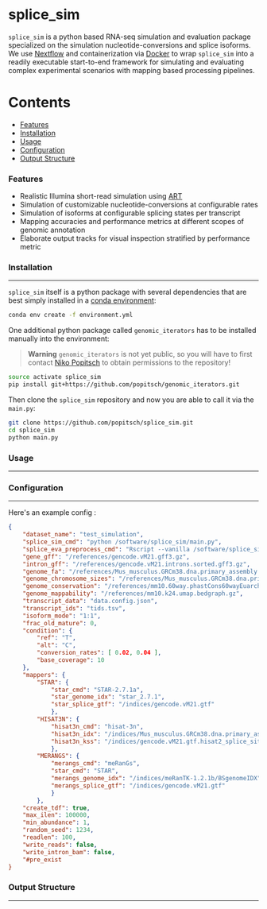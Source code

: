 # splice_sim

`splice_sim` is a python based RNA-seq simulation and evaluation package specialized on the simulation nucleotide-conversions and splice isoforms. We use [Nextflow](https://www.nextflow.io/) and containerization via [Docker](https://hub.docker.com/repository/docker/tobneu/splice_sim) to wrap `splice_sim` into a readily executable start-to-end framework for simulating and evaluating complex experimental scenarios with mapping based processing pipelines.

Contents
========

 * [Features](#features)
 * [Installation](#installation)
 * [Usage](#usage)
 * [Configuration](#configuration)
 * [Output Structure](#output-structure)

### Features

+ Realistic Illumina short-read simulation using [ART](https://doi.org/10.1093/bioinformatics/btr708)
+ Simulation of customizable nucleotide-conversions at configurable rates
+ Simulation of isoforms at configurable splicing states per transcript
+ Mapping accuracies and performance metrics at different scopes of genomic annotation
+ Elaborate output tracks for visual inspection stratified by performance metric

### Installation
---

`splice_sim` itself is a python package with several dependencies that are best simply installed in a [conda environment](https://conda.io/projects/conda/en/latest/user-guide/tasks/manage-environments.html):

```bash
conda env create -f environment.yml
```

One additional python package called `genomic_iterators` has to be installed manually into the environment:

> **Warning**
> `genomic_iterators` is not yet public, so you will have to first contact [Niko Popitsch](mailto:niko.popitsch@univie.ac.at) to obtain permissions to the repository!

```bash
source activate splice_sim
pip install git+https://github.com/popitsch/genomic_iterators.git
```

Then clone the `splice_sim` repository and now you are able to call it via the `main.py`:

```bash
git clone https://github.com/popitsch/splice_sim.git
cd splice_sim
python main.py
```





### Usage
---

### Configuration
---
Here's an example config :

```json
{
    "dataset_name": "test_simulation",
    "splice_sim_cmd": "python /software/splice_sim/main.py",
    "splice_eva_preprocess_cmd": "Rscript --vanilla /software/splice_sim/src/main/R/splice_sim/preprocess_results.R",
    "gene_gff": "/references/gencode.vM21.gff3.gz",
    "intron_gff": "/references/gencode.vM21.introns.sorted.gff3.gz",
    "genome_fa": "/references/Mus_musculus.GRCm38.dna.primary_assembly.fa",
    "genome_chromosome_sizes": "/references/Mus_musculus.GRCm38.dna.primary_assembly.fa.chrom.sizes",
    "genome_conservation": "/references/mm10.60way.phastCons60wayEuarchontoGlire.bw",
    "genome_mappability": "/references/mm10.k24.umap.bedgraph.gz",
    "transcript_data": "data.config.json",
    "transcript_ids": "tids.tsv",
    "isoform_mode": "1:1",
    "frac_old_mature": 0,
    "condition": {
        "ref": "T",
        "alt": "C",
        "conversion_rates": [ 0.02, 0.04 ],
        "base_coverage": 10
    },
    "mappers": {
        "STAR": {
            "star_cmd": "STAR-2.7.1a",
            "star_genome_idx": "star_2.7.1",
            "star_splice_gtf": "/indices/gencode.vM21.gtf"
            },
        "HISAT3N": {
            "hisat3n_cmd": "hisat-3n",
            "hisat3n_idx": "/indices/Mus_musculus.GRCm38.dna.primary_assembly",
            "hisat3n_kss": "/indices/gencode.vM21.gtf.hisat2_splice_sites.txt"
            },
        "MERANGS": {
            "merangs_cmd": "meRanGs",
            "star_cmd": "STAR",
            "merangs_genome_idx": "/indices/meRanTK-1.2.1b/BSgenomeIDX",
            "merangs_splice_gtf": "/indices/gencode.vM21.gtf"
            }
        },
    "create_tdf": true,
    "max_ilen": 100000,
    "min_abundance": 1,
    "random_seed": 1234,
    "readlen": 100,
    "write_reads": false,
    "write_intron_bam": false,
    "#pre_exist
}
```

### Output Structure
---
